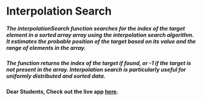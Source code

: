 # Interpolation Search

##### The interpolationSearch function searches for the index of the target element in a sorted array array using the interpolation search algorithm. It estimates the probable position of the target based on its value and the range of elements in the array.

##### The function returns the index of the target if found, or **-1** if the target is not present in the array. Interpolation search is particularly useful for uniformly distributed and sorted data.

#### Dear Students, Check out the live app [here](https://kdeepika-brs.github.io/Interpolation-Search/).
